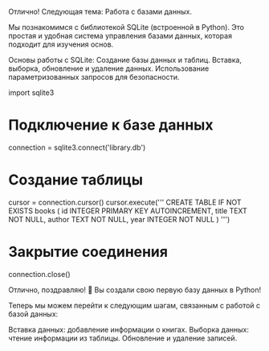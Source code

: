 Отлично! Следующая тема: Работа с базами данных.

Мы познакомимся с библиотекой SQLite (встроенной в Python). Это простая и удобная система управления базами данных, которая подходит для изучения основ.

Основы работы с SQLite:
Создание базы данных и таблиц.
Вставка, выборка, обновление и удаление данных.
Использование параметризованных запросов для безопасности.

import sqlite3

# Подключение к базе данных
connection = sqlite3.connect('library.db')

# Создание таблицы
cursor = connection.cursor()
cursor.execute('''
CREATE TABLE IF NOT EXISTS books (
    id INTEGER PRIMARY KEY AUTOINCREMENT,
    title TEXT NOT NULL,
    author TEXT NOT NULL,
    year INTEGER NOT NULL
)
''')

# Закрытие соединения
connection.close()

Отлично, поздравляю! 🎉 Вы создали свою первую базу данных в Python!

Теперь мы можем перейти к следующим шагам, связанным с работой с базой данных:

Вставка данных: добавление информации о книгах.
Выборка данных: чтение информации из таблицы.
Обновление и удаление записей.
